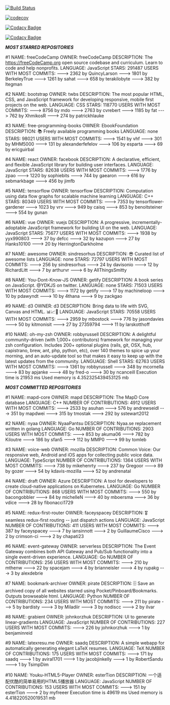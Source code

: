 [![Build Status](https://travis-ci.org/Pashkalab/stp8.svg?branch=master)](https://travis-ci.org/Pashkalab/stp8)

[![codecov](https://codecov.io/gh/Pashkalab/stp8/branch/master/graph/badge.svg)](https://codecov.io/gh/Pashkalab/stp8)

[![Codacy Badge](https://api.codacy.com/project/badge/Grade/f81e823e13fb439e907efcbb86dab74f)](https://www.codacy.com/app/Pashkalab/stp8?utm_source=github.com&amp;utm_medium=referral&amp;utm_content=Pashkalab/stp8&amp;utm_campaign=Badge_Grade)

[![Codacy Badge](https://api.codacy.com/project/badge/Coverage/f81e823e13fb439e907efcbb86dab74f)](https://www.codacy.com/app/Pashkalab/stp8?utm_source=github.com&utm_medium=referral&utm_content=Pashkalab/stp8&utm_campaign=Badge_Coverage)


***************MOST STARRED REPOSITORIES***************

#1
NAME: freeCodeCamp
OWNER: freeCodeCamp
DESCRIPTION: The https://freeCodeCamp.org open source codebase and curriculum. Learn to code and help nonprofits.
LANGUAGE: JavaScript
STARS: 291487
USERS WITH MOST COMMITS:
	---> 2362 by QuincyLarson
	---> 1801 by BerkeleyTrue
	---> 1261 by sahat
	---> 658 by terakilobyte
	---> 382 by ltegman

#2
NAME: bootstrap
OWNER: twbs
DESCRIPTION: The most popular HTML, CSS, and JavaScript framework for developing responsive, mobile first projects on the web.
LANGUAGE: CSS
STARS: 118770
USERS WITH MOST COMMITS:
	---> 8756 by mdo
	---> 2763 by cvrebert
	---> 1185 by fat
	---> 762 by XhmikosR
	---> 274 by patrickhlauke

#3
NAME: free-programming-books
OWNER: EbookFoundation
DESCRIPTION: :books: Freely available programming books
LANGUAGE: none
STARS: 98021
USERS WITH MOST COMMITS:
	---> 1541 by vhf
	---> 301 by MHM5000
	---> 131 by alexanderfefelov
	---> 106 by esparta
	---> 69 by ericguirbal

#4
NAME: react
OWNER: facebook
DESCRIPTION: A declarative, efficient, and flexible JavaScript library for building user interfaces.
LANGUAGE: JavaScript
STARS: 82638
USERS WITH MOST COMMITS:
	---> 1776 by zpao
	---> 1220 by sophiebits
	---> 744 by gaearon
	---> 616 by sebmarkbage
	---> 456 by jimfb

#5
NAME: tensorflow
OWNER: tensorflow
DESCRIPTION: Computation using data flow graphs for scalable machine learning
LANGUAGE: C++
STARS: 80349
USERS WITH MOST COMMITS:
	---> 7353 by tensorflower-gardener
	---> 1023 by vrv
	---> 949 by caisq
	---> 853 by benoitsteiner
	---> 554 by gunan

#6
NAME: vue
OWNER: vuejs
DESCRIPTION: A progressive, incrementally-adoptable JavaScript framework for building UI on the web.
LANGUAGE: JavaScript
STARS: 75677
USERS WITH MOST COMMITS:
	---> 1938 by yyx990803
	---> 37 by defcc
	---> 32 by kazupon
	---> 27 by Hanks10100
	---> 20 by HerringtonDarkholme

#7
NAME: awesome
OWNER: sindresorhus
DESCRIPTION: :sunglasses: Curated list of awesome lists
LANGUAGE: none
STARS: 72797
USERS WITH MOST COMMITS:
	---> 256 by sindresorhus
	---> 24 by davisonio
	---> 12 by RichardLitt
	---> 7 by arthurvr
	---> 6 by AllThingsSmitty

#8
NAME: You-Dont-Know-JS
OWNER: getify
DESCRIPTION: A book series on JavaScript. @YDKJS on twitter.
LANGUAGE: none
STARS: 71503
USERS WITH MOST COMMITS:
	---> 1172 by getify
	---> 17 by machineloop
	---> 10 by pdawyndt
	---> 10 by 4thana
	---> 9 by zackgao

#9
NAME: d3
OWNER: d3
DESCRIPTION: Bring data to life with SVG, Canvas and HTML. :bar_chart::chart_with_upwards_trend::tada:
LANGUAGE: JavaScript
STARS: 70558
USERS WITH MOST COMMITS:
	---> 2959 by mbostock
	---> 776 by jasondavies
	---> 50 by kitmonisit
	---> 27 by 27359794
	---> 11 by larskotthoff

#10
NAME: oh-my-zsh
OWNER: robbyrussell
DESCRIPTION: A delightful community-driven (with 1,000+ contributors) framework for managing your zsh configuration. Includes 200+ optional plugins (rails, git, OSX, hub, capistrano, brew, ant, php, python, etc), over 140 themes to spice up your morning, and an auto-update tool so that makes it easy to keep up with the latest updates from the community.
LANGUAGE: Shell
STARS: 62763
USERS WITH MOST COMMITS:
	---> 1361 by robbyrussell
	---> 348 by mcornella
	---> 83 by apjanke
	---> 48 by fred-o
	---> 30 by ncanceill
Execution time is 21953 ms
Used memory is 4.352325439453125 mb

***************MOST COMMITTED REPOSITORIES***************

#1
NAME: mapd-core
OWNER: mapd
DESCRIPTION: The MapD Core database
LANGUAGE: C++
NUMBER OF CONTRIBUTIONS: 4912
USERS WITH MOST COMMITS:
	---> 2533 by asuhan
	---> 576 by andrewseidl
	---> 351 by mapdwei
	---> 315 by tmostak
	---> 292 by sstewart2012

#2
NAME: nyaa
OWNER: NyaaPantsu
DESCRIPTION: Nyaa.se replacement written in golang
LANGUAGE: Go
NUMBER OF CONTRIBUTIONS: 2903
USERS WITH MOST COMMITS:
	---> 853 by akuma06
	---> 782 by Kiloutre
	---> 186 by sfan5
	---> 112 by MMP0
	---> 99 by tomleb

#3
NAME: voice-web
OWNER: mozilla
DESCRIPTION: Common Voice: Our responsive web, Android and iOS apps for collecting public voice data.
LANGUAGE: TypeScript
NUMBER OF CONTRIBUTIONS: 1364
USERS WITH MOST COMMITS:
	---> 738 by mikehenrty
	---> 237 by Gregoor
	---> 89 by gozer
	---> 54 by kdavis-mozilla
	---> 52 by andrenatal

#4
NAME: draft
OWNER: Azure
DESCRIPTION: A tool for developers to create cloud-native applications on Kubernetes.
LANGUAGE: Go
NUMBER OF CONTRIBUTIONS: 868
USERS WITH MOST COMMITS:
	---> 550 by bacongobbler
	---> 84 by michelleN
	---> 40 by mboersma
	---> 36 by vdice
	---> 28 by fibonacci1729

#5
NAME: redux-first-router
OWNER: faceyspacey
DESCRIPTION: 🎖 seamless redux-first routing -- just dispatch actions
LANGUAGE: JavaScript
NUMBER OF CONTRIBUTIONS: 411
USERS WITH MOST COMMITS:
	---> 387 by faceyspacey
	---> 7 by iansinnott
	---> 2 by GuillaumeCisco
	---> 2 by crimson-ci
	---> 2 by chapati23

#6
NAME: event-gateway
OWNER: serverless
DESCRIPTION: The Event Gateway combines both API Gateway and Pub/Sub functionality into a single event-driven experience.
LANGUAGE: Go
NUMBER OF CONTRIBUTIONS: 256
USERS WITH MOST COMMITS:
	---> 210 by mthenw
	---> 22 by spacejam
	---> 4 by brianneisler
	---> 4 by rupakg
	---> 3 by alexdebrie

#7
NAME: bookmark-archiver
OWNER: pirate
DESCRIPTION: 🗄 Save an archived copy of all websites starred using Pocket/Pinboard/Bookmarks.  Outputs browseable html.
LANGUAGE: Python
NUMBER OF CONTRIBUTIONS: 234
USERS WITH MOST COMMITS:
	---> 211 by pirate
	---> 5 by bardisty
	---> 3 by Miladiir
	---> 3 by nodiscc
	---> 2 by ilvar

#8
NAME: grabient
OWNER: johnkorzhuk
DESCRIPTION: UI to generate linear-gradients
LANGUAGE: JavaScript
NUMBER OF CONTRIBUTIONS: 227
USERS WITH MOST COMMITS:
	---> 226 by johnkorzhuk
	---> 1 by benjaminreid

#9
NAME: latexresu.me
OWNER: saadq
DESCRIPTION: A simple webapp for automatically generating elegant LaTeX resumes.
LANGUAGE: TeX
NUMBER OF CONTRIBUTIONS: 175
USERS WITH MOST COMMITS:
	---> 171 by saadq
	---> 1 by aviral1701
	---> 1 by jacobjinkelly
	---> 1 by RobertSandu
	---> 1 by TsimpDim

#10
NAME: Youku-HTML5-Player
OWNER: esterTion
DESCRIPTION: 一个适配优酷的简单易用的HTML5播放器
LANGUAGE: JavaScript
NUMBER OF CONTRIBUTIONS: 153
USERS WITH MOST COMMITS:
	---> 151 by esterTion
	---> 2 by myfreeer
Execution time is 49619 ms
Used memory is 4.418220520019531 mb